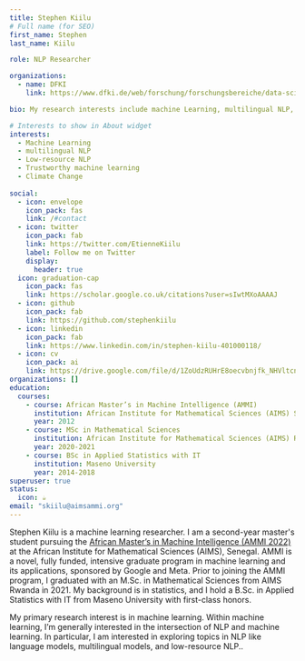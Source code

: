 ```yaml
---
title: Stephen Kiilu
# Full name (for SEO)
first_name: Stephen
last_name: Kiilu

role: NLP Researcher

organizations:
  - name: DFKI
    link: https://www.dfki.de/web/forschung/forschungsbereiche/data-science-und-ihre-anwendungen/mitarbeiter-dsa

bio: My research interests include machine Learning, multilingual NLP, and low-resource NLP.

# Interests to show in About widget
interests:
  - Machine Learning
  - multilingual NLP
  - Low-resource NLP
  - Trustworthy machine learning
  - Climate Change
 
social:
  - icon: envelope
    icon_pack: fas
    link: /#contact
  - icon: twitter
    icon_pack: fab
    link: https://twitter.com/EtienneKiilu
    label: Follow me on Twitter
    display:
      header: true
  icon: graduation-cap
    icon_pack: fas
    link: https://scholar.google.co.uk/citations?user=sIwtMXoAAAAJ 
  - icon: github
    icon_pack: fab
    link: https://github.com/stephenkiilu
  - icon: linkedin
    icon_pack: fab
    link: https://www.linkedin.com/in/stephen-kiilu-401000118/
  - icon: cv
    icon_pack: ai
    link: https://drive.google.com/file/d/1ZoUdzRUHrE8oecvbnjfk_NHVltcnPqma/view?usp=sharing
organizations: []
education:
  courses:
    - course: African Master’s in Machine Intelligence (AMMI)
      institution: African Institute for Mathematical Sciences (AIMS) Senegal.
      year: 2012
    - course: MSc in Mathematical Sciences
      institution: African Institute for Mathematical Sciences (AIMS) Rwanda.
      year: 2020-2021
    - course: BSc in Applied Statistics with IT
      institution: Maseno University
      year: 2014-2018
superuser: true
status:
  icon: ☕️
email: "skiilu@aimsammi.org"
---
```

Stephen Kiilu is a machine learning researcher. I am a second-year master's student pursuing the [African Master’s in Machine Intelligence (AMMI 2022)](https://aimsammi.org/) at the African Institute for Mathematical Sciences (AIMS), Senegal. AMMI is a novel, fully funded, intensive graduate program in machine learning and its applications, sponsored by Google and Meta. Prior to joining the AMMI program, I graduated with an M.Sc. in Mathematical Sciences from AIMS Rwanda in 2021. My background is in statistics, and I hold a B.Sc. in Applied Statistics with IT from Maseno University with first-class honors.

My primary research interest is in machine learning. Within machine learning, I’m generally interested in the intersection of NLP and machine learning. In particular, I am interested in exploring topics in NLP like language models, multilingual models, and low-resource NLP..
